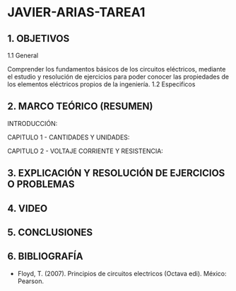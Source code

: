 # JAVIER-ARIAS-TAREA1

## 1. OBJETIVOS

   1.1 General

Comprender los fundamentos básicos de los circuitos eléctricos, mediante el estudio y resolución de ejercicios para poder conocer las propiedades de los elementos eléctricos propios de la ingeniería.
   1.2 Especificos

## 2. MARCO TEÓRICO (RESUMEN)

INTRODUCCIÓN:

CAPITULO 1 - CANTIDADES Y UNIDADES:

CAPITULO 2 - VOLTAJE CORRIENTE Y RESISTENCIA:

## 3. EXPLICACIÓN Y RESOLUCIÓN DE EJERCICIOS O PROBLEMAS

## 4. VIDEO

## 5. CONCLUSIONES

## 6. BIBLIOGRAFÍA
* Floyd, T. (2007). Principios de circuitos electricos (Octava edi). México: Pearson.
